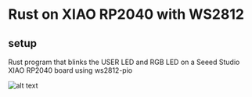# Rust on XIAO RP2040 with WS2812

## setup 

Rust program that blinks the USER LED and RGB LED on a Seeed Studio XIAO RP2040 board using ws2812-pio

![alt text](https://files.seeedstudio.com/wiki/XIAO-RP2040/img/xinfront.jpg)

